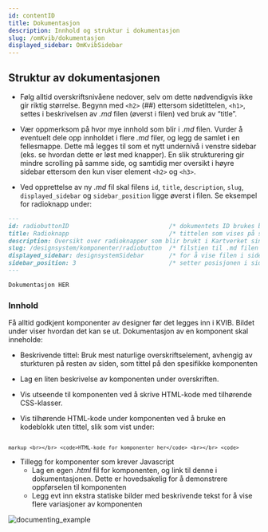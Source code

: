 ```yaml
---
id: contentID
title: Dokumentasjon
description: Innhold og struktur i dokumentasjon
slug: /omKvib/dokumentasjon
displayed_sidebar: OmKvibSidebar
---
```


## Struktur av dokumentasjonen

- Følg alltid overskriftsnivåene nedover, selv om dette nødvendigvis ikke gir riktig størrelse. Begynn med <code><h2\></code> (##) ettersom sidetittelen, <code><h1\></code>, settes i beskrivelsen av _.md_ filen (øverst i filen) ved bruk av “title”.

- Vær oppmerksom på hvor mye innhold som blir i _.md_ filen. Vurder å eventuelt dele opp innholdet i flere _.md_ filer, og legg de samlet i en fellesmappe. Dette må legges til som et nytt undernivå i venstre sidebar (eks. se hvordan dette er løst med knapper).
  En slik strukturering gir mindre scrolling på samme side, og samtidig mer oversikt i høyre sidebar ettersom den kun viser element <code><h2\></code> og <code><h3\></code>.

- Ved opprettelse av ny _.md_ fil skal filens <code>id</code>, <code>title</code>, <code>description</code>, <code>slug</code>, <code>displayed_sidebar</code> og <code>sidebar_position</code> ligge øverst i filen. Se eksempel for radioknapp under:

```markdown title='docs/designsystems/Komponenter/radiobuttons.md'
---
id: radiobuttonID                            /* dokumentets ID brukes blant annet til å legge .md-filen i sidemenyen */
title: Radioknapp                            /* tittelen som vises på siden */
description: Oversikt over radioknapper som blir brukt i Kartverket sine løsninger.
slug: /designsystem/komponenter/radiobutton  /* filstien til .md filen */
displayed_sidebar: designsystemSidebar       /* for å vise filen i sidebaren til designsystems */
sidebar_position: 3                          /* setter posisjonen i sidebaren */
---

Dokumentasjon HER
```

### Innhold

<p class="body-text body-text--sml">
Få alltid godkjent komponenter av designer før det legges inn i KVIB. Bildet under viser hvordan det kan se ut. Dokumentasjon av en komponent skal inneholde:

- Beskrivende tittel: Bruk mest naturlige overskriftselement, avhengig av sturkturen på resten av siden, som tittel på den spesifikke komponenten

* Lag en liten beskrivelse av komponenten under overskriften.

- Vis utseende til komponenten ved å skrive HTML-kode med tilhørende CSS-klasser.

* Vis tilhørende HTML-kode under komponenten ved å bruke en kodeblokk uten tittel, slik som vist under:

<code> `markup <br></br> <code>HTML-kode for komponenter her</code> <br></br> <code>` </code>
</code>

- Tillegg for komponenter som krever Javascript
  - Lag en egen _.html_ fil for komponenten, og link til denne i dokumentasjonen. Dette er hovedsakelig for å demonstrere oppførselen til komponenten
  - Legg evt inn ekstra statiske bilder med beskrivende tekst for å vise flere variasjoner av komponenten

</p>

![documenting_example](/img/image_docs/documenting_example.PNG "Eksempel: Statisk bilde av grønn primærknapp")
